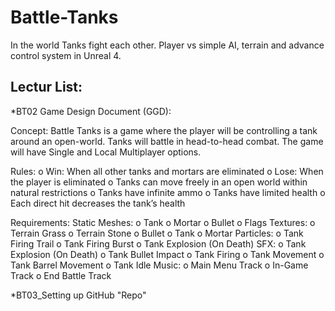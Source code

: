 # Battle-Tanks
In the world Tanks fight each other. Player vs simple AI, terrain and advance control system in Unreal 4.

## Lectur List:
*BT02 Game Design Document (GGD):

 Concept:
 Battle Tanks is a game where the player will be controlling a tank around an open-world. Tanks will battle in head-to-head combat. The     game will have Single and Local Multiplayer options.
 
 Rules:
 o Win: When all other tanks and mortars are eliminated
 o Lose: When the player is eliminated
 o Tanks can move freely in an open world within natural restrictions
 o Tanks have infinite ammo
 o Tanks have limited health
 o Each direct hit decreases the tank’s health
 
 Requirements:
 Static Meshes:
o Tank
o Mortar
o Bullet
o Flags
Textures:
o Terrain Grass
o Terrain Stone
o Bullet
o Tank
o Mortar
Particles:
o Tank Firing Trail
o Tank Firing Burst
o Tank Explosion (On Death)
SFX:
o Tank Explosion (On Death)
o Tank Bullet Impact
o Tank Firing
o Tank Movement
o Tank Barrel Movement
o Tank Idle
Music:
o Main Menu Track
o In-Game Track
o End Battle Track
 
*BT03_Setting up GitHub "Repo"
